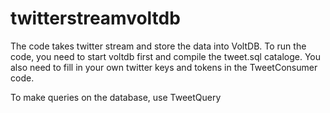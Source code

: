 # twitterstreamvoltdb
The code takes twitter stream and store the data into VoltDB.
To run the code, you need to start voltdb first and compile the tweet.sql cataloge.
You also need to fill in your own twitter keys and tokens in the TweetConsumer code.

To make queries on the database, use TweetQuery

